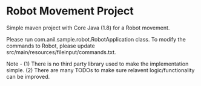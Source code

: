 # Robot Movement Project
Simple maven project with Core Java (1.8) for a Robot movement.

Please run com.anil.sample.robot.RobotApplication class.
To modify the commands to Robot, please update src/main/resources/fileinput/commands.txt.

Note -
(1) There is no third party library used to make the implementation simple.
(2) There are many TODOs to make sure relavent logic/functionality can be improved.